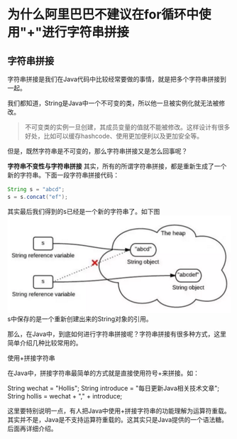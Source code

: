 # 为什么阿里巴巴不建议在for循环中使用"+"进行字符串拼接 

## 字符串拼接  

字符串拼接是我们在Java代码中比较经常要做的事情，就是把多个字符串拼接到一起。 

我们都知道，String是Java中一个不可变的类，所以他一旦被实例化就无法被修改。 

>不可变类的实例一旦创建，其成员变量的值就不能被修改。这样设计有很多好处，比如可以缓存hashcode、使用更加便利以及更加安全等。 

但是，既然字符串是不可变的，那么字符串拼接又是怎么回事呢？ 

**字符串不变性与字符串拼接**
其实，所有的所谓字符串拼接，都是重新生成了一个新的字符串。下面一段字符串拼接代码： 

```java
String s = "abcd"; 
s = s.concat("ef"); 
```
其实最后我们得到的s已经是一个新的字符串了。如下图  
![title](https://raw.githubusercontent.com/lllpla/img/master/gitnote/2020/04/11/1586598030950-1586598031667.png)
s中保存的是一个重新创建出来的String对象的引用。 

那么，在Java中，到底如何进行字符串拼接呢？字符串拼接有很多种方式，这里简单介绍几种比较常用的。 

使用+拼接字符串 

在Java中，拼接字符串最简单的方式就是直接使用符号+来拼接。如： 

String wechat = "Hollis"; 
String introduce = "每日更新Java相关技术文章"; 
String hollis = wechat + "," + introduce; 

这里要特别说明一点，有人把Java中使用+拼接字符串的功能理解为运算符重载。其实并不是，Java是不支持运算符重载的。这其实只是Java提供的一个语法糖。后面再详细介绍。 
